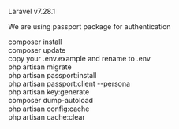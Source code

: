 Laravel v7.28.1

<p> We are using passport package for authentication</p>
composer install <br />
composer update <br /> 
copy your .env.example and rename to .env <br />
php artisan migrate <br />
php artisan passport:install <br />
php artisan passport:client --persona <br />
php artisan key:generate <br />
composer dump-autoload <br />
php artisan config:cache <br />
php artisan cache:clear
